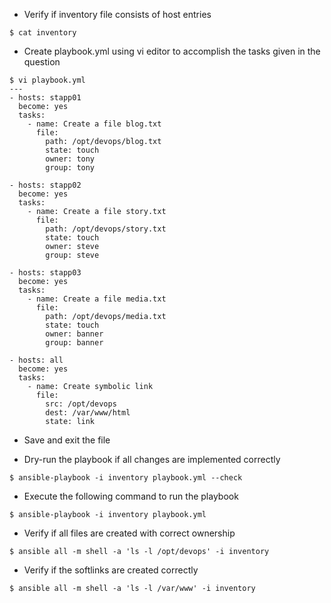 - Verify if inventory file consists of host entries
```
$ cat inventory
```

- Create playbook.yml using vi editor to accomplish the tasks given in the question
```
$ vi playbook.yml
---
- hosts: stapp01
  become: yes
  tasks:
    - name: Create a file blog.txt
      file:
        path: /opt/devops/blog.txt
        state: touch
        owner: tony
        group: tony

- hosts: stapp02
  become: yes
  tasks:
    - name: Create a file story.txt
      file:
        path: /opt/devops/story.txt
        state: touch
        owner: steve
        group: steve

- hosts: stapp03
  become: yes
  tasks:
    - name: Create a file media.txt
      file:
        path: /opt/devops/media.txt
        state: touch
        owner: banner
        group: banner

- hosts: all
  become: yes
  tasks:
    - name: Create symbolic link
      file:
        src: /opt/devops
        dest: /var/www/html
        state: link
```
- Save and exit the file

- Dry-run the playbook if all changes are implemented correctly
```
$ ansible-playbook -i inventory playbook.yml --check
```

- Execute the following command to run the playbook
```
$ ansible-playbook -i inventory playbook.yml
```

- Verify if all files are created with correct ownership
```
$ ansible all -m shell -a 'ls -l /opt/devops' -i inventory 
```

- Verify if the softlinks are created correctly
```
$ ansible all -m shell -a 'ls -l /var/www' -i inventory
```